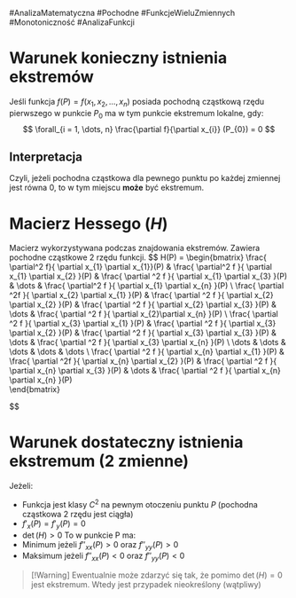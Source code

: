 #AnalizaMatematyczna #Pochodne #FunkcjeWieluZmiennych #Monotoniczność #AnalizaFunkcji

# Warunek konieczny istnienia ekstremów
Jeśli funkcja $f(P) = f(x_{1}, x_{2},\dots, x_{n})$ posiada pochodną cząstkową rzędu pierwszego w punkcie $P_{0}$ ma w tym punkcie ekstremum lokalne, gdy:
$$
\forall_{i = 1, \dots, n} \frac{\partial f}{\partial x_{i}} (P_{0}) = 0
$$
## Interpretacja
Czyli, jeżeli pochodna cząstkowa dla pewnego punktu po każdej zmiennej jest równa $0$, to w tym miejscu **może** być ekstremum.

# Macierz Hessego ($H$)
Macierz wykorzystywana podczas znajdowania ekstremów.
Zawiera pochodne cząstkowe 2 rzędu funkcji.
$$
H(P) = \begin{bmatrix}
\frac{ \partial^2 f}{ \partial x_{1} \partial x_{1}}(P) & \frac{ \partial^2 f }{ \partial x_{1} \partial x_{2} }(P) & \frac{ \partial ^2 f }{ \partial x_{1} \partial x_{3} }(P)  & \dots & \frac{ \partial^2 f }{ \partial x_{1} \partial x_{n} }(P)    \\
\frac{ \partial ^2f }{ \partial x_{2} \partial x_{1} }(P)  & \frac{ \partial ^2 f }{ \partial x_{2} \partial x_{2} }(P)  & \frac{ \partial ^2 f }{ \partial x_{2} \partial x_{3} }(P)  & \dots & \frac{ \partial ^2 f }{ \partial x_{2}\partial x_{n} }(P)  \\
\frac{ \partial ^2 f }{ \partial x_{3} \partial x_{1} }(P) & \frac{ \partial ^2 f }{ \partial x_{3} \partial x_{2} }(P)  & \frac{ \partial ^2 f }{ \partial x_{3} \partial x_{3} }(P)  & \dots & \frac{ \partial ^2 f }{ \partial x_{3} \partial x_{n} }(P)  \\
\dots & \dots & \dots & \dots & \dots \\
\frac{ \partial ^2 f }{ \partial x_{n} \partial x_{1} }(P)  & \frac{ \partial ^2f }{ \partial x_{n} \partial x_{2} }(P)  & \frac{ \partial ^2 f }{ \partial x_{n} \partial x_{3} }(P)  & \dots & \frac{ \partial ^2 f }{ \partial x_{n} \partial x_{n} }(P)   
\end{bmatrix}

$$

# Warunek dostateczny istnienia ekstremum (2 zmienne)
Jeżeli:
- Funkcja jest klasy $C^2$ na pewnym otoczeniu punktu $P$ (pochodna cząstkowa 2 rzędu jest ciągła)
- $f'_{x}(P) = f'_{y}(P) = 0$
- $\det(H) > 0$
To w punkcie P ma:
- Minimum    jeżeli $f''_{xx}(P) > 0$ oraz $f''_{yy}(P) > 0$
- Maksimum jeżeli $f''_{xx}(P) < 0$ oraz $f''_{yy}(P) < 0$

> [!Warning] Ewentualnie może zdarzyć się tak, że pomimo $\det(H) = 0$ jest ekstremum.
> Wtedy jest przypadek nieokreślony (wątpliwy)